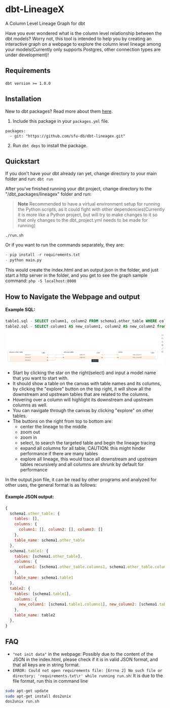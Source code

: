 # dbt-LineageX

A Column Level Lineage Graph for dbt

Have you ever wondered what is the column level relationship between the dbt models? 
Worry not, this tool is intended to help you by creating an interactive graph on a webpage to 
explore the column level lineage among your models(Currently only supports Postgres, 
other connection types are under development)!

## Requirements
`dbt version >= 1.0.0`

## Installation
New to dbt packages? Read more about them [here](https://docs.getdbt.com/docs/building-a-dbt-project/package-management/).
1. Include this package in your `packages.yml` file.
```
packages:
  - git: "https://github.com/sfu-db/dbt-lineagex.git"
```

2. Run `dbt deps` to install the package.

## Quickstart
If you don't have your dbt already ran yet, change directory to your main folder and run:
`dbt run`

After you've finished running your dbt project, change directory to the "/dbt_packages/lineagex" folder and run:
> **Note** Recommended to have a virtual environment setup for running the Python scripts, as it could fight 
> with other dependencies(Currently it is more like a Python project, but will try to make changes to it so 
> that only changes to the dbt_project.yml needs to be made for running)
```
./run.sh 
```
Or if you want to run the commands separately, they are:
``` python
- pip install -r requirements.txt
- python main.py
```

This would create the index.html and an output.json in the folder, and just start a http server in the folder, and you get to see the graph
sample command: `php -S localhost:8000`

## How to Navigate the Webpage and output
#### Example SQL:
```SQL
table1.sql - SELECT column1, column2 FROM schema1.other_table WHERE column3 IS NOT NULL;
table2.sql - SELECT column1 AS new_column1, column2 AS new_column2 from schema1.table1;
```
![Alt text](/example.png?raw=true "example")
- Start by clicking the star on the right(select) and input a model name that you want to start with.
- It should show a table on the canvas with table names and its columns, by clicking the "explore" button on the top right, it will show all the downstream and upstream tables that are related to the columns.
- Hovering over a column will highlight its downstream and upstream columns as well.
- You can navigate through the canvas by clicking "explore" on other tables.
- The buttons on the right from top to bottom are: 
  - center the lineage to the middle
  - zoom out
  - zoom in
  - select, to search the targeted table and begin the lineage tracing
  - expand all columns for all table, CAUTION: this might hinder performance if there are many tables
  - explore all lineage, this would trace all downstream and upstream tables recursively and all columns are shrunk by default for performance

In the output.json file, it can be read by other programs and analyzed for other uses, the general format is as follows:
#### Example JSON output:
```javascript
{
  schema1.other_table: {
    tables: [], 
    columns: {
      column1: [], column2: [], column3: []
    }, 
    table_name: schema1.other_table
  }, 
  schema1.table1: {
    tables: [schema1.other_table], 
    columns: {
      column1: [schema1.other_table.columns1, schema1.other_table.columns3], column2: [schema1.other_table.columns2, schema1.other_table.columns3]
    }, 
    table_name: schema1.table1
  }, 
  table2: {
    tables: [schema1.table1], 
    columns: {
      new_column1: [schema1.table1.columns1], new_column2: [schema1.table1.column2]
    }, 
    table_name: table2
  }, 
}
```

## FAQ
- `"not init data"` in the webpage:
Possibly due to the content of the JSON in the index.html, please check if it is in valid JSON format, and that all keys are in string format.
- `ERROR: Could not open requirements file: [Errno 2] No such file or directory: 'requirements.txt\r' while running run.sh`:
It is due to the file format, run this in command line
``` bash
sudo apt-get update
sudo apt-get install dos2unix
dos2unix run.sh
```